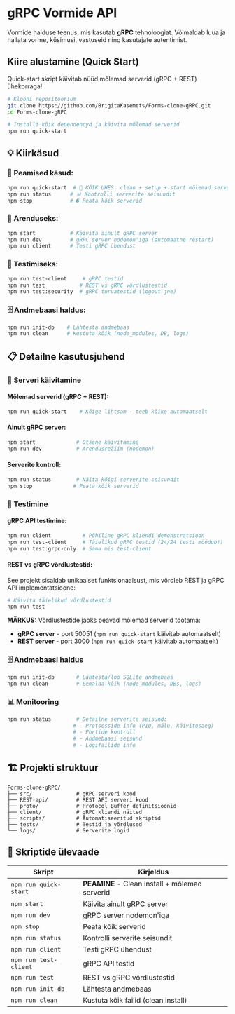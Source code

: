 # gRPC Vormide API

Vormide halduse teenus, mis kasutab **gRPC** tehnoloogiat. Võimaldab luua ja hallata vorme, küsimusi, vastuseid ning kasutajate autentimist.

## Kiire alustamine (Quick Start)

Quick-start skript käivitab nüüd mõlemad serverid (gRPC + REST) ühekorraga!

```bash
# Klooni repositoorium
git clone https://github.com/BrigitaKasemets/Forms-clone-gRPC.git
cd Forms-clone-gRPC

# Installi kõik dependencyd ja käivita mõlemad serverid
npm run quick-start
```


## 💡 Kiirkäsud

### 🎯 Peamised käsud:
```bash
npm run quick-start  # 🚀 KÕIK ÜHES: clean + setup + start mõlemad serverid
npm run status      # 📊 Kontrolli serverite seisundit
npm stop            # � Peata kõik serverid
```

### 🔧 Arenduseks:
```bash
npm start           # Käivita ainult gRPC server
npm run dev         # gRPC server nodemon'iga (automaatne restart)
npm run client      # Testi gRPC ühendust
```

### 🧪 Testimiseks:
```bash
npm run test-client     # gRPC testid  
npm run test           # REST vs gRPC võrdlustestid
npm run test:security  # gRPC turvatestid (logout jne)
```

### 🗄️ Andmebaasi haldus:
```bash
npm run init-db    # Lähtesta andmebaas
npm run clean      # Kustuta kõik (node_modules, DB, logs)
```

## 📋 Detailne kasutusjuhend

### 🔧 Serveri käivitamine

#### Mõlemad serverid (gRPC + REST):
```bash
npm run quick-start    # Kõige lihtsam - teeb kõike automaatselt
```

#### Ainult gRPC server:
```bash
npm start             # Otsene käivitamine
npm run dev           # Arendusrežiim (nodemon)
```

#### Serverite kontroll:
```bash
npm run status        # Näita kõigi serverite seisundit
npm stop             # Peata kõik serverid
```

### 🧪 Testimine

#### gRPC API testimine:
```bash
npm run client          # Põhiline gRPC kliendi demonstratsioon  
npm run test-client     # Täielikud gRPC testid (24/24 testi möödub!)
npm run test:grpc-only  # Sama mis test-client
```

#### REST vs gRPC võrdlustestid:

See projekt sisaldab unikaalset funktsionaalsust, mis võrdleb REST ja gRPC API implementatsioone:

```bash
# Käivita täielikud võrdlustestid
npm run test
```

**MÄRKUS:** Võrdlustestide jaoks peavad mõlemad serverid töötama:
- **gRPC server** - port 50051 (`npm run quick-start` käivitab automaatselt)
- **REST server** - port 3000 (`npm run quick-start` käivitab automaatselt)

### 🗄️ Andmebaasi haldus

```bash
npm run init-db       # Lähtesta/loo SQLite andmebaas
npm run clean         # Eemalda kõik (node_modules, DBs, logs)
```

### 📊 Monitooring

```bash
npm run status        # Detailne serverite seisund:
                     # - Protsesside info (PID, mälu, käivitusaeg)
                     # - Portide kontroll
                     # - Andmebaasi seisund  
                     # - Logifailide info
```

## 🏗️ Projekti struktuur

```
Forms-clone-gRPC/
├── src/              # gRPC serveri kood
├── REST-api/         # REST API serveri kood  
├── proto/            # Protocol Buffer definitsioonid
├── client/           # gRPC kliendi näited
├── scripts/          # Automatiseeritud skriptid
├── tests/            # Testid ja võrdlused
└── logs/             # Serverite logid
```

## 🚀 Skriptide ülevaade

| Skript | Kirjeldus |
|--------|-----------|
| `npm run quick-start` | **PEAMINE** - Clean install + mõlemad serverid |
| `npm start` | Käivita ainult gRPC server |
| `npm run dev` | gRPC server nodemon'iga |
| `npm stop` | Peata kõik serverid |
| `npm run status` | Kontrolli serverite seisundit |
| `npm run client` | Testi gRPC ühendust |
| `npm run test-client` | gRPC API testid |
| `npm run test` | REST vs gRPC võrdlustestid |
| `npm run init-db` | Lähtesta andmebaas |
| `npm run clean` | Kustuta kõik failid (clean install) |
